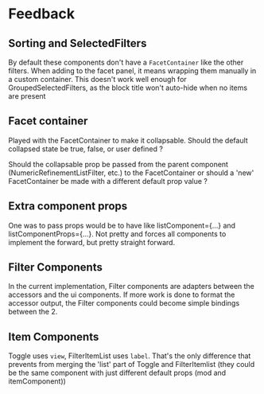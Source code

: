 # Feedback

## Sorting and SelectedFilters

By default these components don't have a `FacetContainer` like the other filters. When adding to the facet panel, it means wrapping them manually in a custom container. This doesn't work well enough for GroupedSelectedFilters, as the block title won't auto-hide when no items are present

## Facet container

Played with the FacetContainer to make it collapsable. Should the default collapsed state be true, false, or user defined ? 

Should the collapsable prop be passed from the parent component (NumericRefinementListFilter, etc.) to the FacetContainer or should a 'new' FacetContainer be made with a different default prop value ?


## Extra component props

One was to pass props would be to have like listComponent={...} and listComponentProps={...}. Not pretty and forces all components to implement the forward, but pretty straight forward.

## Filter Components

In the current implementation, Filter components are adapters between the accessors and the ui components. If more work is done to format the accessor output, the Filter components could become simple bindings between the 2. 

## Item Components

Toggle uses `view`, FilterItemList uses `label`. That's the only difference that prevents from merging the 'list' part of Toggle and FilterItemlist (they could be the same component with just different default props (mod and itemComponent))
